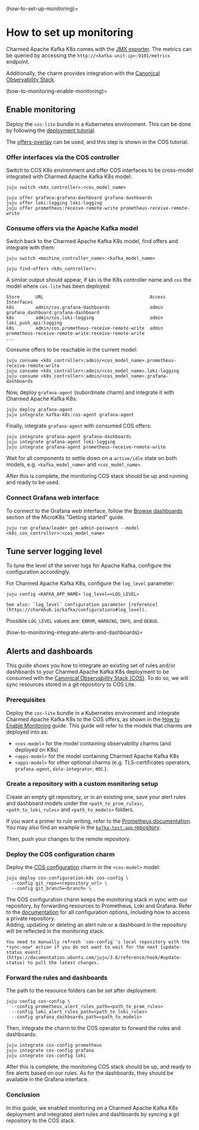 (how-to-set-up-monitoring)=
# How to set up monitoring

Charmed Apache Kafka K8s comes with the [JMX exporter](https://github.com/prometheus/jmx_exporter/).
The metrics can be queried by accessing the `http://<kafka-unit-ip>:9101/metrics`  endpoint.

Additionally, the charm provides integration with the [Canonical Observability Stack](https://charmhub.io/topics/canonical-observability-stack).

(how-to-monitoring-enable-monitoring)=
## Enable monitoring

Deploy the `cos-lite` bundle in a Kubernetes environment. This can be done by following the
[deployment tutorial](https://charmhub.io/topics/canonical-observability-stack/tutorials/install-microk8s).

The [offers-overlay](https://github.com/canonical/cos-lite-bundle/blob/main/overlays/offers-overlay.yaml)
can be used, and this step is shown in the COS tutorial.

### Offer interfaces via the COS controller

Switch to COS K8s environment and offer COS interfaces to be cross-model integrated with Charmed Apache Kafka K8s model:

```shell
juju switch <k8s_controller>:<cos_model_name>

juju offer grafana:grafana-dashboard grafana-dashboards
juju offer loki:logging loki-logging
juju offer prometheus:receive-remote-write prometheus-receive-remote-write
```

### Consume offers via the Apache Kafka model

Switch back to the Charmed Apache Kafka K8s model, find offers and integrate with them:

```shell
juju switch <machine_controller_name>:<kafka_model_name>

juju find-offers <k8s_controller>:
```

A similar output should appear, if `k8s` is the K8s controller name and `cos` the model where `cos-lite` has been deployed:

```shell
Store      URL                                        Access  Interfaces
k8s        admin/cos.grafana-dashboards               admin   grafana_dashboard:grafana-dashboard
k8s        admin/cos.loki-logging                     admin   loki_push_api:logging
k8s        admin/cos.prometheus-receive-remote-write  admin   prometheus-receive-remote-write:receive-remote-write
...
```

Consume offers to be reachable in the current model:

```shell
juju consume <k8s_controller>:admin/<cos_model_name>.prometheus-receive-remote-write
juju consume <k8s_controller>:admin/<cos_model_name>.loki-logging
juju consume <k8s_controller>:admin/<cos_model_name>.grafana-dashboards
```

Now, deploy `grafana-agent` (subordinate charm) and integrate it with Charmed Apache Kafka K8s:

```shell
juju deploy grafana-agent
juju integrate kafka-k8s:cos-agent grafana-agent
```

Finally, integrate `grafana-agent` with consumed COS offers:

```shell
juju integrate grafana-agent grafana-dashboards
juju integrate grafana-agent loki-logging
juju integrate grafana-agent prometheus-receive-remote-write
```

Wait for all components to settle down on a `active/idle` state on both models, e.g. `<kafka_model_name>` and `<cos_model_name>`.

After this is complete, the monitoring COS stack should be up and running and ready to be used.

### Connect Grafana web interface

To connect to the Grafana web interface, follow the [Browse dashboards](https://charmhub.io/topics/canonical-observability-stack/tutorials/install-microk8s?_ga=2.201254254.1948444620.1704703837-757109492.1701777558#heading--browse-dashboards) section of the MicroK8s "Getting started" guide.

```shell
juju run grafana/leader get-admin-password --model <k8s_cos_controller>:<cos_model_name>
```

## Tune server logging level

To tune the level of the server logs for Apache Kafka, configure the configuration accordingly.

For Charmed Apache Kafka K8s, configure the `log_level` parameter:

```shell
juju config <KAFKA_APP_NAME> log_level=<LOG_LEVEL>
```

```{tip}
See also: `log_level` configuration parameter [reference](https://charmhub.io/kafka/configurations#log_level).
```

Possible `LOG_LEVEL` values are: `ERROR`, `WARNING`, `INFO`, and `DEBUG`.

(how-to-monitoring-integrate-alerts-and-dashboards)=
## Alerts and dashboards

This guide shows you how to integrate an existing set of rules and/or dashboards to your Charmed Apache Kafka K8s deployment to be consumed with the [Canonical Observability Stack (COS)](https://charmhub.io/topics/canonical-observability-stack).
To do so, we will sync resources stored in a git repository to COS Lite.

### Prerequisites

Deploy the `cos-lite` bundle in a Kubernetes environment and integrate Charmed Apache Kafka K8s to the COS offers, as shown in the [How to Enable Monitoring](how-to-monitoring-enable-monitoring) guide.
This guide will refer to the models that charms are deployed into as:

* `<cos-model>` for the model containing observability charms (and deployed on K8s)
* `<apps-model>` for the model containing Charmed Apache Kafka K8s
* `<apps-model>` for other optional charms (e.g. TLS-certificates operators, `grafana-agent`, `data-integrator`, etc.).

### Create a repository with a custom monitoring setup

Create an empty git repository, or in an existing one, save your alert rules and dashboard models under the `<path_to_prom_rules>`, `<path_to_loki_rules>` and `<path_to_models>` folders.

If you want a primer to rule writing, refer to the [Prometheus documentation](https://prometheus.io/docs/prometheus/latest/configuration/alerting_rules/).  
You may also find an example in the [`kafka-test-app` repository](https://github.com/canonical/kafka-test-app).

Then, push your changes to the remote repository.

### Deploy the COS configuration charm

Deploy the [COS configuration](https://charmhub.io/cos-configuration-k8s) charm in the `<cos-model>` model:

```shell
juju deploy cos-configuration-k8s cos-config \
  --config git_repo=<repository_url> \
  --config git_branch=<branch> \
```

The COS configuration charm keeps the monitoring stack in sync with our repository, by forwarding resources to Prometheus, Loki and Grafana.
Refer to the [documentation](https://charmhub.io/cos-configuration-k8s/configure) for all configuration options, including how to access a private repository.  
Adding, updating or deleting an alert rule or a dashboard in the repository will be reflected in the monitoring stack.

```{note}
You need to manually refresh `cos-config`'s local repository with the *sync-now* action if you do not want to wait for the next [update-status event](https://documentation.ubuntu.com/juju/3.6/reference/hook/#update-status) to pull the latest changes.
```

### Forward the rules and dashboards

The path to the resource folders can be set after deployment:

```shell
juju config cos-config \
  --config prometheus_alert_rules_path=<path_to_prom_rules>
  --config loki_alert_rules_path=<path_to_loki_rules>
  --config grafana_dashboards_path=<path_to_models>
```

Then, integrate the charm to the COS operator to forward the rules and dashboards:

```shell
juju integrate cos-config prometheus
juju integrate cos-config grafana
juju integrate cos-config loki
```

After this is complete, the monitoring COS stack should be up, and ready to fire alerts based on our rules.
As for the dashboards, they should be available in the Grafana interface.

### Conclusion

In this guide, we enabled monitoring on a Charmed Apache Kafka K8s deployment and integrated alert rules and dashboards by syncing a git repository to the COS stack.
